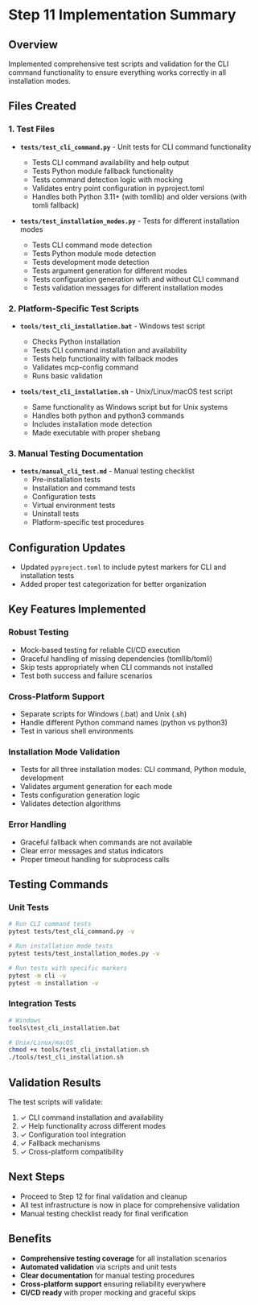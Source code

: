 # Step 11 Implementation Summary

## Overview
Implemented comprehensive test scripts and validation for the CLI command functionality to ensure everything works correctly in all installation modes.

## Files Created

### 1. Test Files
- **`tests/test_cli_command.py`** - Unit tests for CLI command functionality
  - Tests CLI command availability and help output
  - Tests Python module fallback functionality
  - Tests command detection logic with mocking
  - Validates entry point configuration in pyproject.toml
  - Handles both Python 3.11+ (with tomllib) and older versions (with tomli fallback)

- **`tests/test_installation_modes.py`** - Tests for different installation modes
  - Tests CLI command mode detection
  - Tests Python module mode detection  
  - Tests development mode detection
  - Tests argument generation for different modes
  - Tests configuration generation with and without CLI command
  - Tests validation messages for different installation modes

### 2. Platform-Specific Test Scripts
- **`tools/test_cli_installation.bat`** - Windows test script
  - Checks Python installation
  - Tests CLI command installation and availability
  - Tests help functionality with fallback modes
  - Validates mcp-config command
  - Runs basic validation

- **`tools/test_cli_installation.sh`** - Unix/Linux/macOS test script
  - Same functionality as Windows script but for Unix systems
  - Handles both python and python3 commands
  - Includes installation mode detection
  - Made executable with proper shebang

### 3. Manual Testing Documentation
- **`tests/manual_cli_test.md`** - Manual testing checklist
  - Pre-installation tests
  - Installation and command tests
  - Configuration tests
  - Virtual environment tests
  - Uninstall tests
  - Platform-specific test procedures

## Configuration Updates
- Updated `pyproject.toml` to include pytest markers for CLI and installation tests
- Added proper test categorization for better organization

## Key Features Implemented

### Robust Testing
- Mock-based testing for reliable CI/CD execution
- Graceful handling of missing dependencies (tomllib/tomli)
- Skip tests appropriately when CLI commands not installed
- Test both success and failure scenarios

### Cross-Platform Support
- Separate scripts for Windows (.bat) and Unix (.sh)
- Handle different Python command names (python vs python3)
- Test in various shell environments

### Installation Mode Validation
- Tests for all three installation modes: CLI command, Python module, development
- Validates argument generation for each mode
- Tests configuration generation logic
- Validates detection algorithms

### Error Handling
- Graceful fallback when commands are not available
- Clear error messages and status indicators
- Proper timeout handling for subprocess calls

## Testing Commands

### Unit Tests
```bash
# Run CLI command tests
pytest tests/test_cli_command.py -v

# Run installation mode tests  
pytest tests/test_installation_modes.py -v

# Run tests with specific markers
pytest -m cli -v
pytest -m installation -v
```

### Integration Tests
```bash
# Windows
tools\test_cli_installation.bat

# Unix/Linux/macOS
chmod +x tools/test_cli_installation.sh
./tools/test_cli_installation.sh
```

## Validation Results
The test scripts will validate:
1. ✓ CLI command installation and availability
2. ✓ Help functionality across different modes
3. ✓ Configuration tool integration
4. ✓ Fallback mechanisms
5. ✓ Cross-platform compatibility

## Next Steps
- Proceed to Step 12 for final validation and cleanup
- All test infrastructure is now in place for comprehensive validation
- Manual testing checklist ready for final verification

## Benefits
- **Comprehensive testing coverage** for all installation scenarios
- **Automated validation** via scripts and unit tests
- **Clear documentation** for manual testing procedures
- **Cross-platform support** ensuring reliability everywhere
- **CI/CD ready** with proper mocking and graceful skips
